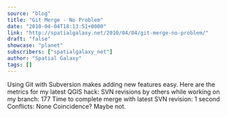 ```yaml
---
source: "blog"
title: "Git Merge - No Problem"
date: "2010-04-04T18:13:51+0000"
link: "http://spatialgalaxy.net/2010/04/04/git-merge-no-problem/"
draft: "false"
showcase: "planet"
subscribers: ["spatialgalaxy_net"]
author: "Spatial Galaxy"
tags: []
---
```


Using Git with Subversion makes adding new features easy. Here are the metrics for my latest QGIS hack:
 SVN revisions by others while working on my branch: 177    Time to complete merge with latest SVN revision: 1 second
  Conflicts: None
  Coincidence? Maybe not.
